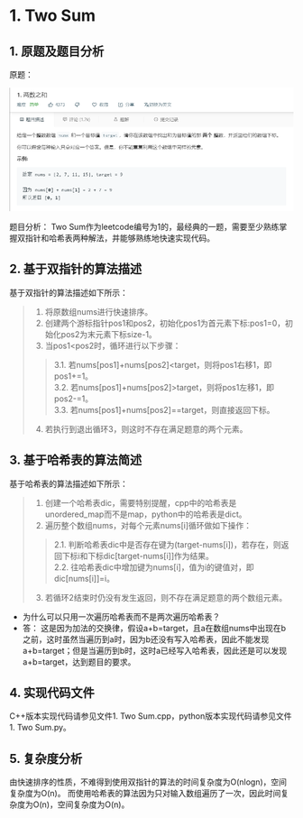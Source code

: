 # 1. Two Sum

## 1. 原题及题目分析

原题：

  ![avatar](https://github.com/Happyxianyueveryday/Leetcode-Notebook/blob/master/Array/1.%20Two%20Sum/QQ%E6%88%AA%E5%9B%BE20190309005533.png)

题目分析：
Two Sum作为leetcode编号为1的，最经典的一题，需要至少熟练掌握双指针和哈希表两种解法，并能够熟练地快速实现代码。

## 2. 基于双指针的算法描述
基于双指针的算法描述如下所示：
> 1. 将原数组nums进行快速排序。
> 2. 创建两个游标指针pos1和pos2，初始化pos1为首元素下标:pos1=0，初始化pos2为末元素下标size-1。
> 3. 当pos1<pos2时，循环进行以下步骤：
>> 3.1. 若nums\[pos1]+nums\[pos2]<target，则将pos1右移1，即pos1+=1。  
>> 3.2. 若nums\[pos1]+nums\[pos2]>target，则将pos1左移1，即pos2-=1。  
>> 3.3. 若nums\[pos1]+nums\[pos2]==target，则直接返回下标。  
> 4. 若执行到退出循环3，则这时不存在满足题意的两个元素。

## 3. 基于哈希表的算法简述
基于哈希表的算法描述如下所示：
> 1. 创建一个哈希表dic，需要特别提醒，cpp中的哈希表是unordered_map而不是map，python中的哈希表是dict。
> 2. 遍历整个数组nums，对每个元素nums\[i]循环做如下操作：
>> 2.1. 判断哈希表dic中是否存在键为(target-nums\[i])，若存在，则返回下标i和下标dic\[target-nums\[i]]作为结果。  
>> 2.2. 往哈希表dic中增加键为nums\[i]，值为i的键值对，即dic\[nums\[i]]=i。
> 3. 若循环2结束时仍没有发生返回，则不存在满足题意的两个数组元素。

 + 为什么可以只用一次遍历哈希表而不是两次遍历哈希表？
 + 答： 这是因为加法的交换律，假设a+b=target，且a在数组nums中出现在b之前，这时虽然当遍历到a时，因为b还没有写入哈希表，因此不能发现a+b=target；但是当遍历到b时，这时a已经写入哈希表，因此还是可以发现a+b=target，达到题目的要求。
 
 ## 4. 实现代码文件
 C++版本实现代码请参见文件1. Two Sum.cpp，python版本实现代码请参见文件1. Two Sum.py。
 
 ## 5. 复杂度分析
 由快速排序的性质，不难得到使用双指针的算法的时间复杂度为O(nlogn)，空间复杂度为O(n)。
 而使用哈希表的算法因为只对输入数组遍历了一次，因此时间复杂度为O(n)，空间复杂度为O(n)。
 
 





